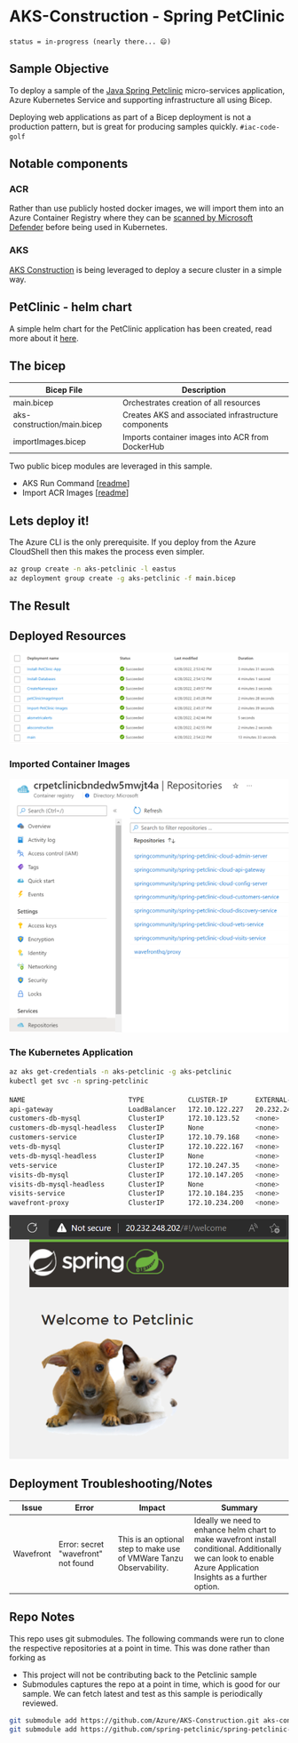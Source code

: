 # AKS-Construction - Spring PetClinic

`status = in-progress (nearly there... 😄)`

## Sample Objective

To deploy a sample of the [Java Spring Petclinic](https://spring-petclinic.github.io/) micro-services application, Azure Kubernetes Service and supporting infrastructure all using Bicep. 

Deploying web applications as part of a Bicep deployment is not a production pattern, but is great for producing samples quickly. `#iac-code-golf`

## Notable components

### ACR

Rather than use publicly hosted docker images, we will import them into an Azure Container Registry where they can be [scanned by Microsoft Defender](https://docs.microsoft.com/azure/defender-for-cloud/defender-for-containers-introduction?tabs=defender-for-container-arch-aks#scanning-images-in-acr-registries) before being used in Kubernetes.

### AKS

[AKS Construction](https://github.com/Azure/Aks-Construction) is being leveraged to deploy a secure cluster in a simple way.

## PetClinic - helm chart

A simple helm chart for the PetClinic application has been created, read more about it [here](spring-petclinic-cloud-chart/README.md).

## The bicep

Bicep File | Description
---------- | -----------
main.bicep | Orchestrates creation of all resources
aks-construction/main.bicep | Creates AKS and associated infrastructure components
importImages.bicep | Imports container images into ACR from DockerHub

Two public bicep modules are leveraged in this sample.

- AKS Run Command [[readme](https://github.com/Azure/bicep-registry-modules/blob/main/modules/deployment-scripts/aks-run-command/README.md)]
- Import ACR Images [[readme](https://github.com/Azure/bicep-registry-modules/blob/main/modules/deployment-scripts/import-acr/README.md)]

## Lets deploy it!

The Azure CLI is the only prerequisite. If you deploy from the Azure CloudShell then this makes the process even simpler.

```bash
az group create -n aks-petclinic -l eastus
az deployment group create -g aks-petclinic -f main.bicep
```

## The Result

## Deployed Resources

![deployments](azDeployment.png)

### Imported Container Images
![acr](acrRepositories.png)

### The Kubernetes Application

```bash
az aks get-credentials -n aks-petclinic -g aks-petclinic
kubectl get svc -n spring-petclinic

NAME                          TYPE           CLUSTER-IP       EXTERNAL-IP      PORT(S)             AGE
api-gateway                   LoadBalancer   172.10.122.227   20.232.248.202   80:31524/TCP        12m
customers-db-mysql            ClusterIP      172.10.123.52    <none>           3306/TCP            50m
customers-db-mysql-headless   ClusterIP      None             <none>           3306/TCP            50m
customers-service             ClusterIP      172.10.79.168    <none>           8080/TCP            12m
vets-db-mysql                 ClusterIP      172.10.222.167   <none>           3306/TCP            50m
vets-db-mysql-headless        ClusterIP      None             <none>           3306/TCP            50m
vets-service                  ClusterIP      172.10.247.35    <none>           8080/TCP            12m
visits-db-mysql               ClusterIP      172.10.147.205   <none>           3306/TCP            50m
visits-db-mysql-headless      ClusterIP      None             <none>           3306/TCP            50m
visits-service                ClusterIP      172.10.184.235   <none>           8080/TCP            12m
wavefront-proxy               ClusterIP      172.10.234.200   <none>           2878/TCP,9411/TCP   12m
```

![web app](webapp.png)

## Deployment Troubleshooting/Notes

Issue | Error | Impact  | Summary
----- | ----- | ------- | ------
Wavefront | Error: secret "wavefront" not found |  This is an optional step to make use of VMWare Tanzu Observability. | Ideally we need to enhance helm chart to make wavefront install conditional. Additionally we can look to enable Azure Application Insights as a further option.

## Repo Notes

This repo uses git submodules. The following commands were run to clone the respective repositories at a point in time.
This was done rather than forking as
- This project will not be contributing back to the Petclinic sample
- Submodules captures the repo at a point in time, which is good for our sample. We can fetch latest and test as this sample is periodically reviewed.

```bash
git submodule add https://github.com/Azure/AKS-Construction.git aks-construction
git submodule add https://github.com/spring-petclinic/spring-petclinic-cloud.git spring-petclinic-cloud
```
